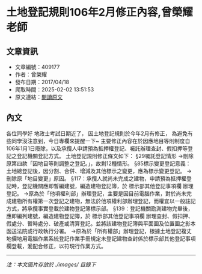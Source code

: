 # 土地登記規則106年2月修正內容,曾榮耀老師

## 文章資訊
- 文章編號：409177
- 作者：曾榮耀
- 發布日期：2017/04/18
- 爬取時間：2025-02-02 13:51:53
- 原文連結：[閱讀原文](https://real-estate.get.com.tw/Columns/detail.aspx?no=409177)

## 內文
各位同學好
地政士考試日期近了，
因土地登記規則於今年2月有修正，
為避免有些同學沒注意到，今日專欄來提醒一下~
主要修正內容在於因應地目等則制度自106年1月1日廢除，以及承攬人申請預為抵押權登記、囑託辦理查封、假扣押等登記之登記機關登記方式。
土地登記規則修正條文如下：
§29囑託登記情形
→刪除原第四款「因地目等則調整之登記。」，故剩12種情形。
§85標示變更登記意義：土地總登記後，因分割、合併、增減及其他標示之變更，應為標示變更登記。
→刪除原「地目變更」原因。
§117：承攬人就尚未完成之建物，申請預為抵押權登記時，登記機關應即暫編建號，編造建物登記簿，於
標示部其他登記事項欄
辦理登記。
→原為於「他項權利部」辦理登記，主要是因目前電腦作業，對於尚未完成建物所有權第一次登記之建物，無法於他項權利部辦理登記，而權宜以一般註記方式，將承攬事實登載於建物登記簿標示部。
§139：登記機關勘測建物完畢後，應即編列建號，編造建物登記簿，於
標示部其他登記事項欄
辦理查封、假扣押、假處分、暫時處分、破產或清算登記。並將該建物登記簿與平面圖及位置圖之影本函送法院或行政執行分署。
→原為於「所有權部」辦理登記，根據土地登記複丈地價地用電腦作業系統登記作業手冊規定未登記建物查封係於標示部其他登記事項欄登載，爰配合修正，以符現行作業方式。

---
*注：本文圖片存放於 ./images/ 目錄下*

